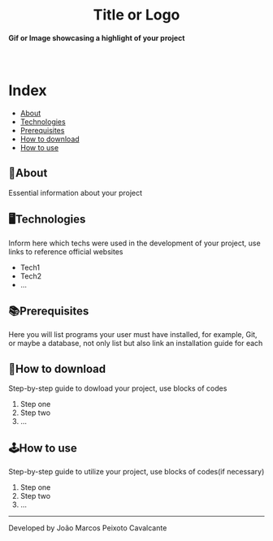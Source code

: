 <h1 align="center">Title or Logo</h1>

<h4>Gif or Image showcasing a highlight of your project</h4>
<h1>
  <img src="">
</h1>

# Index
- [About](#about)
- [Technologies](#technologies)
- [Prerequisites](#prerequisites)
- [How to download](#how-to-download)
- [How to use](#how-to-use)

## 📖About
Essential information about your project

## 🖥Technologies 
Inform here which techs were used in the development of your project, use links to reference official websites
- Tech1
- Tech2
- ...

## 📚Prerequisites
Here you will list programs your user must have installed, for example, Git, or maybe a database, not only list but also link an installation guide for each

## 📂How to download
Step-by-step guide to dowload your project, use blocks of codes
1. Step one
2. Step two
3. ...

## 🕹How to use
Step-by-step guide to utilize your project, use blocks of codes(if necessary)
1. Step one
2. Step two
3. ...

---
Developed by João Marcos Peixoto Cavalcante
